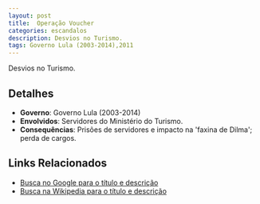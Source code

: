 ```yaml
---
layout: post
title:  Operação Voucher
categories: escandalos
description: Desvios no Turismo.
tags: Governo Lula (2003-2014),2011
---
```


Desvios no Turismo.

## Detalhes
- **Governo**: Governo Lula (2003-2014)
- **Envolvidos**: Servidores do Ministério do Turismo.
- **Consequências**: Prisões de servidores e impacto na 'faxina de Dilma'; perda de cargos.

## Links Relacionados
- [Busca no Google para o título e descrição](https://www.google.com/search?q=Opera%C3%A7%C3%A3o%20Voucher%20Desvios%20no%20Turismo.%20Governo%20Lula%20%282003-2014%29)
- [Busca na Wikipedia para o título e descrição](https://en.wikipedia.org/w/index.php?search=Opera%C3%A7%C3%A3o%20Voucher%20Desvios%20no%20Turismo.%20Governo%20Lula%20%282003-2014%29)
